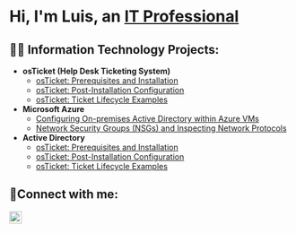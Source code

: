 <h1>Hi, I'm Luis, an <a href="https://linkedin.com/in/Josh">IT Professional</a></h1>

<h2>👨‍💻 Information Technology Projects:</h2>

- <b>osTicket (Help Desk Ticketing System)</b>
  - [osTicket: Prerequisites and Installation](https://github.com/laandrameza/osticket-prereqs)
  - [osTicket: Post-Installation Configuration](https://github.com/laandrameza/post-install-config)
  - [osTicket: Ticket Lifecycle Examples](https://github.com/laandrameza/ticket-lifecycle)
- <b>Microsoft Azure</b>
  - [Configuring On-premises Active Directory within Azure VMs](https://github.com/laandrameza/configure-ad)
  - [Network Security Groups (NSGs) and Inspecting Network Protocols](https://github.com/laandrameza/azure-network-protocols)
- <b>Active Directory</b>
  - [osTicket: Prerequisites and Installation](https://github.com/laandrameza/osticket-prereqs)
  - [osTicket: Post-Installation Configuration](https://github.com/laandrameza/post-install-config)
  - [osTicket: Ticket Lifecycle Examples](https://github.com/laandrameza/ticket-lifecycle)
<h2>🤳Connect with me:</h2>


[<img align="left" alt="Josh | LinkedIn" width="22px" src="https://cdn.jsdelivr.net/npm/simple-icons@v3/icons/linkedin.svg" />][linkedin]




[linkedin]: https://linkedin.com/in/Josh
